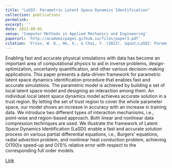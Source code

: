 ```yaml
---
title: "LaSDI: Parametric Latent Space Dynamics Identification"
collection: publications
permalink: 
excerpt: ''
date: 2022-09-01
venue: 'Computer Methods in Applied Mechanics and Engineering'
paperurl: 'http://academicpages.github.io/files/paper3.pdf'
citation: 'Fries, W. D., He, X., & Choi, Y. (2022). &quot;LaSDI: Parametric Latent Space Dynamics Identification.&quot; <i>Computer Methods in Applied Mechanics and Engineering</i>. 339, 115436.'
---
```

Enabling fast and accurate physical simulations with data has become an important area of computational physics to aid in inverse problems, design-optimization, uncertainty quantification, and other various decision-making applications. This paper presents a data-driven framework for parametric latent space dynamics identification procedure that enables fast and accurate simulations. The parametric model is achieved by building a set of local latent space model and designing an interaction among them. An individual local latent space dynamics model achieves accurate solution in a trust region. By letting the set of trust region to cover the whole parameter space, our model shows an increase in accuracy with an increase in training data. We introduce two different types of interaction mechanisms, i.e., point-wise and region-based approach. Both linear and nonlinear data compression techniques are used. We illustrate the framework of Latent Space Dynamics Identification (LaSDI) enable a fast and accurate solution process on various partial differential equations, i.e., Burgers’ equations, radial advection problem, and nonlinear heat conduction problem, achieving O(100)x speed-up and O(1)% relative error with respect to the corresponding full order models.

[Link](https://www.sciencedirect.com/science/article/pii/S0045782522004807?casa_token=4U_7DgAznAwAAAAA:3cJFFPQaB-XpEr94T-t8vZrkyTGxVm9zHOt6ruw7v9lbVP-vjtJxa58K-SdLftieJEjkIYXgOjo)

